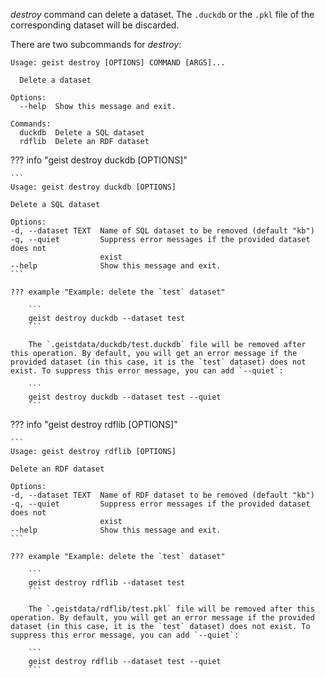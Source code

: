 *destroy* command can delete a dataset. The `.duckdb` or the `.pkl` file of the corresponding dataset will be discarded.

There are two subcommands for *destroy*:
```
Usage: geist destroy [OPTIONS] COMMAND [ARGS]...

  Delete a dataset

Options:
  --help  Show this message and exit.

Commands:
  duckdb  Delete a SQL dataset
  rdflib  Delete an RDF dataset
```

??? info "geist destroy duckdb [OPTIONS]"

    ```
    Usage: geist destroy duckdb [OPTIONS]

    Delete a SQL dataset

    Options:
    -d, --dataset TEXT  Name of SQL dataset to be removed (default "kb")
    -q, --quiet         Suppress error messages if the provided dataset does not
                        exist
    --help              Show this message and exit.
    ```

    ??? example "Example: delete the `test` dataset"

        ```
        geist destroy duckdb --dataset test
        ```

        The `.geistdata/duckdb/test.duckdb` file will be removed after this operation. By default, you will get an error message if the provided dataset (in this case, it is the `test` dataset) does not exist. To suppress this error message, you can add `--quiet`:

        ```
        geist destroy duckdb --dataset test --quiet
        ```

??? info "geist destroy rdflib [OPTIONS]"

    ```
    Usage: geist destroy rdflib [OPTIONS]

    Delete an RDF dataset

    Options:
    -d, --dataset TEXT  Name of RDF dataset to be removed (default "kb")
    -q, --quiet         Suppress error messages if the provided dataset does not
                        exist
    --help              Show this message and exit.
    ```

    ??? example "Example: delete the `test` dataset"

        ```
        geist destroy rdflib --dataset test
        ```

        The `.geistdata/rdflib/test.pkl` file will be removed after this operation. By default, you will get an error message if the provided dataset (in this case, it is the `test` dataset) does not exist. To suppress this error message, you can add `--quiet`:

        ```
        geist destroy rdflib --dataset test --quiet
        ```
